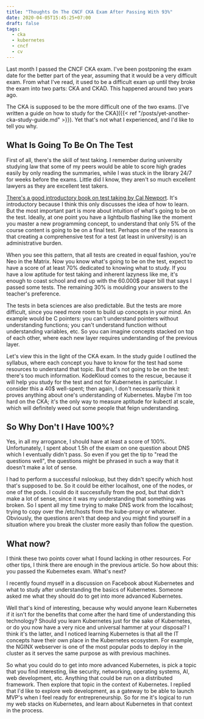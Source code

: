 ```yaml
---
title: "Thoughts On The CNCF CKA Exam After Passing With 93%"
date: 2020-04-05T15:45:25+07:00
draft: false
tags: 
  - cka
  - kubernetes
  - cncf
  - cv
---
```

Last month I passed the CNCF CKA exam. I've been postponing the exam date for the better part of the year, assuming that it would be a very difficult exam. From what I've read, it used to be a difficult exam up until they broke the exam into two parts: CKA and CKAD. This happened around two years ago. 

The CKA is supposed to be the more difficult one of the two exams. [I've written a guide on how to study for the CKA]({{< ref "/posts/yet-another-cka-study-guide.md" >}}). Yet that's not what I experienced, and I'd like to tell you why. 

## What Is Going To Be On The Test

First of all, there's the skill of test taking. I remember during university studying law that some of my peers would be able to score high grades easily by only reading the summaries, while I was stuck in the library 24/7 for weeks before the exams. Little did I know, they aren't so much excellent lawyers as they are excellent test takers. 

[There's a good introductory book on test taking by Cal Newport](https://www.goodreads.com/book/show/253203.How_to_Become_a_Straight_A_Student). It's introductory because I think this only discusses the idea of how to learn. But the most important part is more about intuition of what's going to be on the test. Ideally, at one point you have a lightbulb flashing like the moment you master a new programming concept, to understand that only 5% of the course content is going to be on a final test. Perhaps one of the reasons is that creating a comprehensive test for a test (at least in university) is an administrative burden.

When you see this pattern, that all tests are created in equal fashion, you're Neo in the Matrix. Now you know what's going to be on the test, expect to have a score of at least 70% dedicated to knowing what to study. If you have a low aptitude for test taking and inherent lazyness like me, it's enough to coast school and end up with the 60.000$ paper bill that says I passed some tests. The remaining 30% is moulding your answers to the teacher's preference. 

The tests in beta sciences are also predictable. But the tests are more difficult, since you need more room to build up concepts in your mind. An example would be C pointers: you can't understand pointers without understanding functions; you can't understand function without understanding variables, etc. So you can imagine concepts stacked on top of each other, where each new layer requires understanding of the previous layer.

Let's view this in the light of the CKA exam. In the study guide I outlined the syllabus, where each concept you have to know for the test had some resources to understand that topic. But that's not going to be on the test: there's too much information. KodeKloud comes to the rescue, because it will help you study for the test and not for Kubernetes in particular. I consider this a 40$ well-spent; then again, I don't necessarily think it proves anything about one's understanding of Kubernetes. Maybe I'm too hard on the CKA; it's the only way to measure aptitude for kubectl at scale, which will definitely weed out some people that feign understanding.

## So Why Don't I Have 100%? 

Yes, in all my arrogance, I should have at least a score of 100%. Unfortunately, I spent about 1.5h of the exam on one question about DNS which I eventually didn't pass. So even if you get the tip to "read the questions well", the questions might be phrased in such a way that it doesn't make a lot of sense.

I had to perform a successful nslookup, but they didn't specify which host that's supposed to be. So it could be either localhost, one of the nodes, or one of the pods. I could do it successfully from the pod, but that didn't make a lot of sense, since it was my understanding that something was broken. So I spent all my time trying to make DNS work from the localhost; trying to copy over the /etc/hosts from the kube-proxy or whatever. Obviously, the questions aren't that deep and you might find yourself in a situation where you break the cluster more easily than follow the question.

## What now? 

I think these two points cover what I found lacking in other resources. For other tips, I think there are enough in the previous article. So how about this: you passed the Kubernetes exam. What's next?

I recently found myself in a discussion on Facebook about Kubernetes and what to study after understanding the basics of Kubernetes. Someone asked me what they should do to get into more advanced Kubernetes. 

Well that's kind of interesting, because why would anyone learn Kubernetes if it isn't for the benefits that come after the hard time of understanding this technology? Should you learn Kubernetes just for the sake of Kubernetes, or do you now have a very nice and universal hammer at your disposal? I think it's the latter, and I noticed learning Kubernetes is that all the IT concepts have their own place in the Kubernetes ecosystem. For example, the NGINX webserver is one of the most popular pods to deploy in the cluster as it serves the same purpose as with previous machines. 

So what you could do to get into more advanced Kubernetes, is pick a topic that you find interesting, like security, networking, operating systems, AI, web development, etc. Anything that could be run on a distributed framework. Then explore that topic in the context of Kubernetes. I replied that I'd like to explore web development, as a gateway to be able to launch MVP's when I feel ready for entrepreneurship. So for me it's logical to run my web stacks on Kubernetes, and learn about Kubernetes in that context in the process.